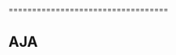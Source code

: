 
==================================

  AJA
=======================================================================
